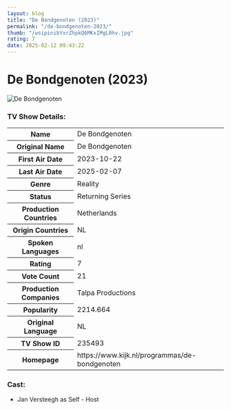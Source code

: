 ```yaml
---
layout: blog
title: "De Bondgenoten (2023)"
permalink: "/de-bondgenoten-2023/"
thumb: "/wsipinibYxrZhpkQ6MKxIMgL0hv.jpg"
rating: 7
date: 2025-02-12 09:43:22
---
```

<h1 class="title">De Bondgenoten (2023)</h1><div class="poster"><img src="{{ site.imglink }}/wsipinibYxrZhpkQ6MKxIMgL0hv.jpg" class="img-fluid my-3" alt="De Bondgenoten"/></div><div class="plot"></div><h3>TV Show Details:</h3><table class="table table-bordered details"><tr><th>Name</th><td>De Bondgenoten</td></tr><tr><th>Original Name</th><td>De Bondgenoten</td></tr><tr><th>First Air Date</th><td>2023-10-22</td></tr><tr><th>Last Air Date</th><td>2025-02-07</td></tr><tr><th>Genre</th><td>Reality</td></tr><tr><th>Status</th><td>Returning Series</td></tr><tr><th>Production Countries</th><td>Netherlands</td></tr><tr><th>Origin Countries</th><td>NL</td></tr><tr><th>Spoken Languages</th><td>nl</td></tr><tr><th>Rating</th><td>7</td></tr><tr><th>Vote Count</th><td>21</td></tr><tr><th>Production Companies</th><td>Talpa Productions</td></tr><tr><th>Popularity</th><td>2214.664</td></tr><tr><th>Original Language</th><td>NL</td></tr><tr><th>TV Show ID</th><td>235493</td></tr><tr><th>Homepage</th><td>https://www.kijk.nl/programmas/de-bondgenoten</td></tr></table><h3>Cast:</h3><ul class="list-group cast"><li>Jan Versteegh as Self - Host</li></ul>